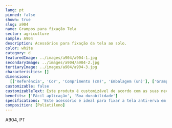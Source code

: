```yaml
---
lang: pt
pinned: false
shown: true
slug: a904
name: Grampos para fixação Tela
sector: agriculture
sample: A904
description: Acessórios para fixação da tela ao solo.
color: white
category: d
featuredImage: ../images/a904/a904-1.jpg
secondaryImage: ../images/a904/a904-2.jpg
tertiaryImage: ../images/a904/a904-3.jpg
characteristics: []
dimensions:
  [['Referência', 'Cor', 'Comprimento (cm)', 'Embalagem (un)'], ['Grampo', 'Preto', '20', '400']]
customizable: false
customizableText: Este produto é customizável de acordo com as suas necessidades. Contacte-nos para mais informações.
benefits: ['Fácil aplicação', 'Boa durabilidade']
specifications: 'Este acessório é ideal para fixar a tela anti-erva em solos mais compactos, permitindo assim uma melhor instalação da tela.'
composition: [Polietileno]
---
```


A904, PT
